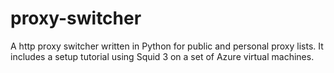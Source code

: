 # proxy-switcher
A http proxy switcher written in Python for public and personal proxy lists. It includes a setup tutorial using Squid 3 on a set of Azure virtual machines.
